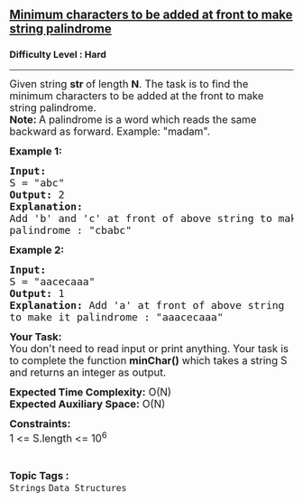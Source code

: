 <h2><a href="https://practice.geeksforgeeks.org/problems/minimum-characters-to-be-added-at-front-to-make-string-palindrome/1?page=1&difficulty[]=2&category[]=Strings&sprint=94ade6723438d94ecf0c00c3937dad55&sortBy=submissions">Minimum characters to be added at front to make string palindrome</a></h2><h3>Difficulty Level : Hard</h3><hr><div class="problems_problem_content__Xm_eO"><p><span style="font-size:18px">Given string&nbsp;<strong>str </strong>of length <strong>N</strong>. The task is to find the minimum characters to be added at the front to make string palindrome.<br>
<strong>Note:&nbsp;</strong>A palindrome is a word which&nbsp;reads the same backward as forward. Example: "madam".</span></p>

<p><span style="font-size:18px"><strong>Example 1:</strong></span></p>

<pre><span style="font-size:18px"><strong>Input:</strong>
S = "abc"
<strong>Output: </strong>2
<strong>Explanation:</strong> 
Add 'b' and 'c' at front of above string to make it
palindrome : "cbabc"</span>
</pre>

<p><span style="font-size:18px"><strong>Example 2:</strong></span></p>

<pre><span style="font-size:18px"><strong>Input:</strong>
S = "aacecaaa"
<strong>Output: </strong>1
<strong>Explanation:</strong> Add 'a' at front of above string
to make it palindrome : "aaacecaaa"</span>
</pre>

<p><span style="font-size:18px"><strong>Your Task:&nbsp; </strong><br>
You don't need to read input or print anything. Your task is to complete the function <strong>minChar</strong><strong>()</strong> which takes a string S and returns an integer as output.</span></p>

<p><span style="font-size:18px"><strong>Expected Time Complexity:</strong> O(N)<br>
<strong>Expected Auxiliary Space:</strong> O(N)</span></p>

<p><span style="font-size:18px"><strong>Constraints:</strong><br>
1 &lt;= S.length &lt;= 10<sup>6</sup></span></p>
</div><br><p><span style=font-size:18px><strong>Topic Tags : </strong><br><code>Strings</code>&nbsp;<code>Data Structures</code>&nbsp;